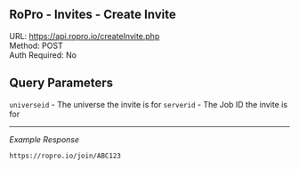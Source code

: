 ## RoPro - Invites - Create Invite

URL: https://api.ropro.io/createInvite.php \
Method: POST \
Auth Required: No

## Query Parameters

`universeid` - The universe the invite is for
`serverid` - The Job ID the invite is for

---

_Example Response_

```
https://ropro.io/join/ABC123
```
